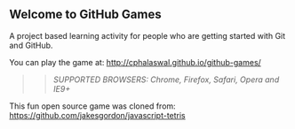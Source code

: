 ## Welcome to GitHub Games

A project based learning activity for people who are getting started with Git and GitHub.

You can play the game at: http://cphalaswal.github.io/github-games/

>> _*SUPPORTED BROWSERS*: Chrome, Firefox, Safari, Opera and IE9+_

This fun open source game was cloned from: https://github.com/jakesgordon/javascript-tetris
